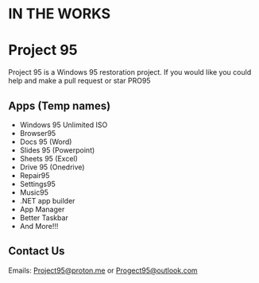 # IN THE WORKS
# Project 95
Project 95 is a Windows 95 restoration project. If you would like you could help and make a pull request or star PRO95
## Apps (Temp names)
* Windows 95 Unlimited ISO
* Browser95
* Docs 95 (Word)
* Slides 95 (Powerpoint)
* Sheets 95 (Excel)
* Drive 95 (Onedrive)
* Repair95
* Settings95
* Music95
* .NET app builder
* App Manager
* Better Taskbar
* And More!!!
## Contact Us
Emails: Project95@proton.me or Progect95@outlook.com
